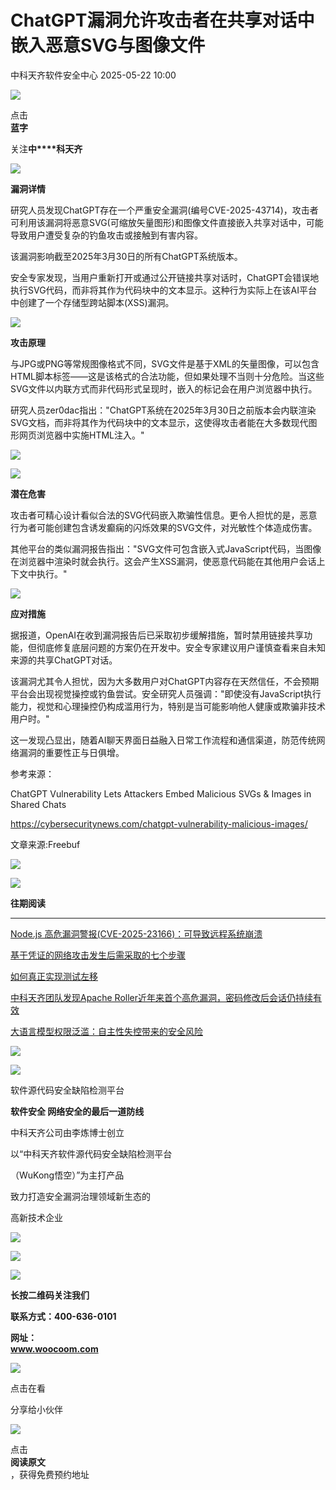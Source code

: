 #  ChatGPT漏洞允许攻击者在共享对话中嵌入恶意SVG与图像文件   
 中科天齐软件安全中心   2025-05-22 10:00  
  
![](https://mmbiz.qpic.cn/mmbiz_png/Xx53Lt2eIAlHOicCYSasia9MMPRWYM6fBpCYJynbngmnK15X0g1zjBpQ3bscSjltSXib6f0GCH7AHxqD5ymAJXDQA/640?wx_fmt=png&from=appmsg "")  
  
  
点击  
**蓝字**  
  
关注**中****科天齐**  
  
  
![](https://mmbiz.qpic.cn/mmbiz_svg/Jiavz9UrH80k6HR4Q6depGibYPuibsCT0H4mNibUlthR9spzNo2GelcXcoZypCTrFkpJERkSU7ZJZ1cMPVwESOZFjqYJ71FFkJYB/640?wx_fmt=svg&from=appmsg "")  
  
**漏洞详情**  
  
  
研究人员发现ChatGPT存在一个严重安全漏洞(编号CVE-2025-43714)，攻击者可利用该漏洞将恶意SVG(可缩放矢量图形)和图像文件直接嵌入共享对话中，可能导致用户遭受复杂的钓鱼攻击或接触到有害内容。  
  
  
该漏洞影响截至2025年3月30日的所有ChatGPT系统版本。  
  
  
安全专家发现，当用户重新打开或通过公开链接共享对话时，ChatGPT会错误地执行SVG代码，而非将其作为代码块中的文本显示。这种行为实际上在该AI平台中创建了一个存储型跨站脚本(XSS)漏洞。  
  
  
![](https://mmbiz.qpic.cn/mmbiz_svg/Jiavz9UrH80k6HR4Q6depGibYPuibsCT0H4mNibUlthR9spzNo2GelcXcoZypCTrFkpJERkSU7ZJZ1cMPVwESOZFjqYJ71FFkJYB/640?wx_fmt=svg&from=appmsg "")  
  
**攻击原理**  
  
  
与JPG或PNG等常规图像格式不同，SVG文件是基于XML的矢量图像，可以包含HTML脚本标签——这是该格式的合法功能，但如果处理不当则十分危险。当这些SVG文件以内联方式而非代码形式呈现时，嵌入的标记会在用户浏览器中执行。  
  
  
研究人员zer0dac指出："ChatGPT系统在2025年3月30日之前版本会内联渲染SVG文档，而非将其作为代码块中的文本显示，这使得攻击者能在大多数现代图形网页浏览器中实施HTML注入。"  
  
  
![](https://mmbiz.qpic.cn/mmbiz_jpg/Xx53Lt2eIAlHOicCYSasia9MMPRWYM6fBpHsibnfI1QVQFnyW5toSWImXzIOSMhkllIEbOfFGg3vvRC4UjNlRvnew/640?wx_fmt=jpeg&from=appmsg "")  
  
  
![](https://mmbiz.qpic.cn/mmbiz_svg/Jiavz9UrH80k6HR4Q6depGibYPuibsCT0H4mNibUlthR9spzNo2GelcXcoZypCTrFkpJERkSU7ZJZ1cMPVwESOZFjqYJ71FFkJYB/640?wx_fmt=svg&from=appmsg "")  
  
**潜在危害**  
  
  
攻击者可精心设计看似合法的SVG代码嵌入欺骗性信息。更令人担忧的是，恶意行为者可能创建包含诱发癫痫的闪烁效果的SVG文件，对光敏性个体造成伤害。  
  
  
其他平台的类似漏洞报告指出："SVG文件可包含嵌入式JavaScript代码，当图像在浏览器中渲染时就会执行。这会产生XSS漏洞，使恶意代码能在其他用户会话上下文中执行。"  
  
  
![](https://mmbiz.qpic.cn/mmbiz_svg/Jiavz9UrH80k6HR4Q6depGibYPuibsCT0H4mNibUlthR9spzNo2GelcXcoZypCTrFkpJERkSU7ZJZ1cMPVwESOZFjqYJ71FFkJYB/640?wx_fmt=svg&from=appmsg "")  
  
**应对措施**  
  
  
据报道，OpenAI在收到漏洞报告后已采取初步缓解措施，暂时禁用链接共享功能，但彻底修复底层问题的方案仍在开发中。安全专家建议用户谨慎查看来自未知来源的共享ChatGPT对话。  
  
  
该漏洞尤其令人担忧，因为大多数用户对ChatGPT内容存在天然信任，不会预期平台会出现视觉操控或钓鱼尝试。安全研究人员强调："即使没有JavaScript执行能力，视觉和心理操控仍构成滥用行为，特别是当可能影响他人健康或欺骗非技术用户时。"  
  
  
这一发现凸显出，随着AI聊天界面日益融入日常工作流程和通信渠道，防范传统网络漏洞的重要性正与日俱增。  
  
  
参考来源：  
  
ChatGPT Vulnerability Lets Attackers Embed Malicious SVGs & Images in Shared Chats  
  
https://cybersecuritynews.com/chatgpt-vulnerability-malicious-images/  
  
文章来源:Freebuf  
  
  
![](https://mmbiz.qpic.cn/mmbiz_gif/Xx53Lt2eIAlHOicCYSasia9MMPRWYM6fBp7JvIdiapme1icWoe4JJoRhWk9wNkDQtV0PyGdv7974p3760INMOH1pxw/640?wx_fmt=gif&from=appmsg "")  
  
  
![](https://mmbiz.qpic.cn/mmbiz_png/Xx53Lt2eIAlHOicCYSasia9MMPRWYM6fBpqd8VWQuvOmLpWEKicDN5DTLqnEFGibqRKwVAmtSOEYv5QicufA5ZeoNvQ/640?wx_fmt=png&from=appmsg "")  
  
**往期阅读**  
  
****  
[Node.js 高危漏洞警报(CVE-2025-23166)：可导致远程系统崩溃](https://mp.weixin.qq.com/s?__biz=MzU5Njc4NjM3NA==&mid=2247496579&idx=1&sn=2b6a6405c0de361cc29cd59b890bd3d0&scene=21#wechat_redirect)  
  
  
  
[基于凭证的网络攻击发生后需采取的七个步骤](https://mp.weixin.qq.com/s?__biz=MzU5Njc4NjM3NA==&mid=2247496539&idx=1&sn=cdd15875369845455abe00c5938086fd&scene=21#wechat_redirect)  
  
  
  
[如何真正实现测试左移](https://mp.weixin.qq.com/s?__biz=MzU5Njc4NjM3NA==&mid=2247496524&idx=1&sn=b7bb90003f086a5154c3b0393df718bb&scene=21#wechat_redirect)  
  
  
  
[中科天齐团队发现Apache Roller近年来首个高危漏洞，密码修改后会话仍持续有效](https://mp.weixin.qq.com/s?__biz=MzU5Njc4NjM3NA==&mid=2247496507&idx=1&sn=4cdf72a4acbd3b6637ff967a88e2d060&scene=21#wechat_redirect)  
  
  
  
[大语言模型权限泛滥：自主性失控带来的安全风险](https://mp.weixin.qq.com/s?__biz=MzU5Njc4NjM3NA==&mid=2247496443&idx=1&sn=6495f96159957ab2fb1bef9e9f4918ba&scene=21#wechat_redirect)  
  
  
  
  
![](https://mmbiz.qpic.cn/mmbiz_png/Xx53Lt2eIAlHOicCYSasia9MMPRWYM6fBpCYJynbngmnK15X0g1zjBpQ3bscSjltSXib6f0GCH7AHxqD5ymAJXDQA/640?wx_fmt=png&from=appmsg "")  
  
![](https://mmbiz.qpic.cn/mmbiz_png/Xx53Lt2eIAlHOicCYSasia9MMPRWYM6fBpDMAwfDGCticS20PcHvdZAYSgfj4AzcvObv5PicnWZCdTiajLZHS3dpWNQ/640?wx_fmt=png&from=appmsg "")  
  
软件源代码安全缺陷检测平台  
  
  
**软件安全 网络安全的最后一道防线**  
  
中科天齐公司由李炼博士创立  
  
以“中科天齐软件源代码安全缺陷检测平台  
  
（WuKong悟空）”为主打产品  
  
致力打造安全漏洞治理领域新生态的  
  
高新技术企业  
  
  
![](https://mmbiz.qpic.cn/mmbiz_png/Xx53Lt2eIAlHOicCYSasia9MMPRWYM6fBpF8FibkoVvk6V8Licz1wZ214Jy70Zp90JnFVT90IeBrIicSSyqBjYfupqQ/640?wx_fmt=png&from=appmsg "")  
  
![](https://mmbiz.qpic.cn/mmbiz_png/Xx53Lt2eIAlHOicCYSasia9MMPRWYM6fBpN1kH3TqNsjzwynoQPVaaLN4iaITGLiaOnk1wMrvGL4vVsNkibnLjCTfiaw/640?wx_fmt=png&from=appmsg "")  
  
![](https://mmbiz.qpic.cn/mmbiz_png/Xx53Lt2eIAlHOicCYSasia9MMPRWYM6fBpF8FibkoVvk6V8Licz1wZ214Jy70Zp90JnFVT90IeBrIicSSyqBjYfupqQ/640?wx_fmt=png&from=appmsg "")  
  
**长按二维码关注我们**  
  
  
**联系方式：400-636-0101**  
  
**网址：**  
**www.woocoom.com**  
  
  
![](https://mmbiz.qpic.cn/mmbiz_png/Xx53Lt2eIAlHOicCYSasia9MMPRWYM6fBpQhngCRq35iaCuI1ongHQD87PhYuA2UBxQW95G0cY7po2fcKzkNBqKSA/640?wx_fmt=png&from=appmsg "")  
  
  
点击在看  
  
分享给小伙伴  
  
  
![](https://mmbiz.qpic.cn/mmbiz_gif/Xx53Lt2eIAlHOicCYSasia9MMPRWYM6fBpI9d23Re8HSX1FP9RjiaRiaib0ibvGQTKtdoJ46NIBqZNIwNTTukuLibG7qQ/640?wx_fmt=gif&from=appmsg "")  
  
点击  
**阅读原文**  
，获得免费预约地址  
  
